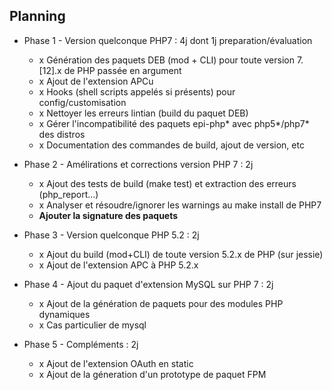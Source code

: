 ## Planning

* Phase 1 - Version quelconque PHP7 : 4j dont 1j preparation/évaluation
  * x Génération des paquets DEB (mod + CLI) pour toute version 7.[12].x de PHP passée en argument
  * x Ajout de l'extension APCu
  * x Hooks (shell scripts appelés si présents) pour config/customisation
  * x Nettoyer les erreurs lintian (build du paquet DEB)
  * x Gérer l'incompatibilité des paquets epi-php* avec php5*/php7* des distros
  * x Documentation des commandes de build, ajout de version, etc

* Phase 2 - Amélirations et corrections version PHP 7 : 2j 
  * x Ajout des tests de build (make test) et extraction des erreurs (php_report...)
  * x Analyser et résoudre/ignorer les warnings au make install de PHP7
  * __Ajouter la signature des paquets__

* Phase 3 - Version quelconque PHP 5.2 : 2j
  * x Ajout du build (mod+CLI) de toute version 5.2.x de PHP (sur jessie)
  * x Ajout de l'extension APC à PHP 5.2.x
  
* Phase 4 - Ajout du paquet d'extension MySQL sur PHP 7 : 2j
  * x Ajout de la génération de paquets pour des modules PHP dynamiques
  * x Cas particulier de mysql

* Phase 5 - Compléments : 2j
  * x Ajout de l'extension OAuth en static
  * x Ajout de la géneration d'un prototype de paquet FPM
